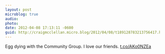```yaml
---
layout: post
microblog: true
audio: 
photo: 
date: 2012-04-08 17:13:11 -0600
guid: http://craigmcclellan.micro.blog/2012/04/08/t189128783213756417.html
---
```

Egg dying with the Community Group. I love our friends. [t.co/AKo0NZEa](http://t.co/AKo0NZEa)
